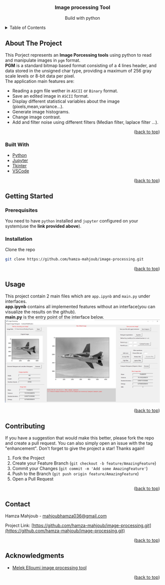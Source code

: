 <!-- PROJECT LOGO -->
<div align="center">
  <h3 align="center">Image processing Tool</h3>
  <p align="center">
    Build with python
  </p>
</div>



<!-- TABLE OF CONTENTS -->
<details>
  <summary>Table of Contents</summary>
  <ol>
    <li>
      <a href="#about-the-project">About The Project</a>
      <ul>
        <li><a href="#built-with">Built With</a></li>
      </ul>
    </li>
    <li>
      <a href="#getting-started">Getting Started</a>
      <ul>
        <li><a href="#prerequisites">Prerequisites</a></li>
        <li><a href="#installation">Installation</a></li>
      </ul>
    </li>
    <li><a href="#usage">Usage</a></li>
    <li><a href="#contributing">Contributing</a></li>
    <li><a href="#contact">Contact</a></li>
    <li><a href="#acknowledgments">Acknowledgments</a></li>
  </ol>
</details>



<!-- ABOUT THE PROJECT -->
## About The Project

This Porject represents an **Image Porcessing tools** using python to read and manipulate images in `pgm` format.  
**PGM** is a standard bitmap based format consisting of a 4 lines header, and data stored in the unsigned char type, providing a maximum of 256 gray scale levels or 8-bit data per pixel.  
The application main features are:
- Reading a pgm file wether in `ASCII` or `Binary` format.
- Save an edited image in `ASCII` format.
- Display different statistical variables about the image (pixels,mean,variance...).
- Generate image histograms.
- Change image contrast.
- Add and filter noise using different filters (Median filter, laplace filter ...).

<p align="right">(<a href="#top">back to top</a>)</p>



### Built With

* [Python](https://www.python.org/)
* [Jupyter](https://jupyter.org/)
* [Tkinter](https://docs.python.org/fr/3/library/tkinter.html)
* [VSCode](https://code.visualstudio.com/)

<p align="right">(<a href="#top">back to top</a>)</p>



<!-- GETTING STARTED -->
## Getting Started

### Prerequisites

You need to have `python` installed and `jupyter` configured on your system(use the **link provided above**).

### Installation

Clone the repo
   ```sh
   git clone https://github.com/hamza-mahjoub/image-processing.git
   ```

<p align="right">(<a href="#top">back to top</a>)</p>



<!-- USAGE EXAMPLES -->
## Usage

This project contain 2 main files which are `app.ipynb` and `main.py` under interfaces.  
**app.ipynb** contains all implemented features without an interface(you can visualize the results on the github).  
**main.py** is the entry point of the interface below.  
![image](assets/image1.jpg)

<p align="right">(<a href="#top">back to top</a>)</p>



<!-- CONTRIBUTING -->
## Contributing

If you have a suggestion that would make this better, please fork the repo and create a pull request. You can also simply open an issue with the tag "enhancement".
Don't forget to give the project a star! Thanks again!

1. Fork the Project
2. Create your Feature Branch (`git checkout -b feature/AmazingFeature`)
3. Commit your Changes (`git commit -m 'Add some AmazingFeature'`)
4. Push to the Branch (`git push origin feature/AmazingFeature`)
5. Open a Pull Request

<p align="right">(<a href="#top">back to top</a>)</p>




<!-- CONTACT -->
## Contact

Hamza Mahjoub - mahjoubhamza036@gmail.com

Project Link: [https://github.com/hamza-mahjoub/image-processing.git](https://github.com/hamza-mahjoub/image-processing.git)

<p align="right">(<a href="#top">back to top</a>)</p>



<!-- ACKNOWLEDGMENTS -->
## Acknowledgments

* [Melek Elloumi image processing tool](https://github.com/MelekElloumi/Image-Processing-Tool.git)

<p align="right">(<a href="#top">back to top</a>)</p>

